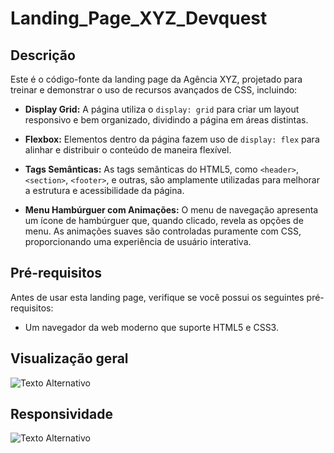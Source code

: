 # Landing_Page_XYZ_Devquest
## Descrição
Este é o código-fonte da landing page da Agência XYZ, projetado para treinar e demonstrar o uso de recursos avançados de CSS, incluindo:

- **Display Grid:** A página utiliza o `display: grid` para criar um layout responsivo e bem organizado, dividindo a página em áreas distintas.

- **Flexbox:** Elementos dentro da página fazem uso de `display: flex` para alinhar e distribuir o conteúdo de maneira flexível.

- **Tags Semânticas:** As tags semânticas do HTML5, como `<header>`, `<section>`, `<footer>`, e outras, são amplamente utilizadas para melhorar a estrutura e acessibilidade da página.

- **Menu Hambúrguer com Animações:** O menu de navegação apresenta um ícone de hambúrguer que, quando clicado, revela as opções de menu. As animações suaves são controladas puramente com CSS, proporcionando uma experiência de usuário interativa.

## Pré-requisitos
Antes de usar esta landing page, verifique se você possui os seguintes pré-requisitos:
- Um navegador da web moderno que suporte HTML5 e CSS3.

## Visualização geral
![Texto Alternativo](../Landing_Page_XYZ_Devquest/src/images/View%20padrão.gif)


## Responsividade
![Texto Alternativo](../Landing_Page_XYZ_Devquest/src/images/View%20responsiva.gif)

